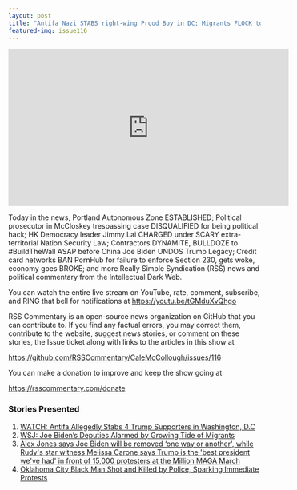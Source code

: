 ```yaml
---
layout: post
title: "Antifa Nazi STABS right-wing Proud Boy in DC; Migrants FLOCK to US for deportation freeze"
featured-img: issue116
---
```


<iframe width="560" height="315" src="https://www.youtube.com/embed/tGMduXvQhgo " frameborder="0" allow="accelerometer; autoplay; encrypted-media; gyroscope; picture-in-picture" allowfullscreen></iframe>

Today in the news, Portland Autonomous Zone ESTABLISHED; Political prosecutor in McCloskey trespassing case DISQUALIFIED for being political hack; HK Democracy leader Jimmy Lai CHARGED under SCARY extra-territorial Nation Security Law; Contractors DYNAMITE, BULLDOZE to #BuildTheWall ASAP before China Joe Biden UNDOS Trump Legacy; Credit card networks BAN PornHub for failure to enforce Section 230, gets woke, economy goes BROKE; and more Really Simple Syndication (RSS) news and political commentary from the Intellectual Dark Web.

You can watch the entire live stream on YouTube, rate, comment, subscribe, and RING that bell for notifications at https://youtu.be/tGMduXvQhgo

RSS Commentary is an open-source news organization on GitHub that you can contribute to. If you find any factual errors, you may correct them, contribute to the website, suggest news stories, or comment on these stories, the Issue ticket along with links to the articles in this show at 

https://github.com/RSSCommentary/CaleMcCollough/issues/116

You can make a donation to improve and keep the show going at

https://rsscommentary.com/donate

### Stories Presented

1. [WATCH: Antifa Allegedly Stabs 4 Trump Supporters in Washington, D.C](https://www.breitbart.com/law-and-order/2020/12/12/watch-antifa-allegedly-stabs-2-trump-supporters-in-washington-d-c/)
1. [WSJ: Joe Biden’s Deputies Alarmed by Growing Tide of Migrants](https://www.breitbart.com/economy/2020/12/11/wsj-joe-bidens-deputies-alarmed-by-growing-tide-of-migrants/)
1. [Alex Jones says Joe Biden will be removed ‘one way or another', while Rudy's star witness Melissa Carone says Trump is the 'best president we've had' in front of 15,000 protesters at the Million MAGA March](https://www.dailymail.co.uk/news/article-9047641/Alex-Jones-says-Joe-Biden-removed-one-way-Million-MAGA-March.html?ns_mchannel=rss&ns_campaign=1490&ito=1490)
1. [Oklahoma City Black Man Shot and Killed by Police, Sparking Immediate Protests](https://www.newsweek.com/oklahoma-city-man-shot-killed-police-sparking-immediate-protests-1554245)
